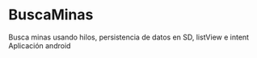 # BuscaMinas
Busca minas usando hilos, persistencia de datos en SD, listView e intent 
Aplicación android
